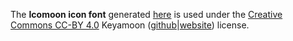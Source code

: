 The **Icomoon icon font** generated [here](https://icomoon.io/app) is used under the [Creative Commons CC-BY 4.0](http://creativecommons.org/licenses/by/4.0/) Keyamoon ([github](https://github.com/Keyamoon/IcoMoon-Free)|[website](http://keyamoon.com/)) license.

